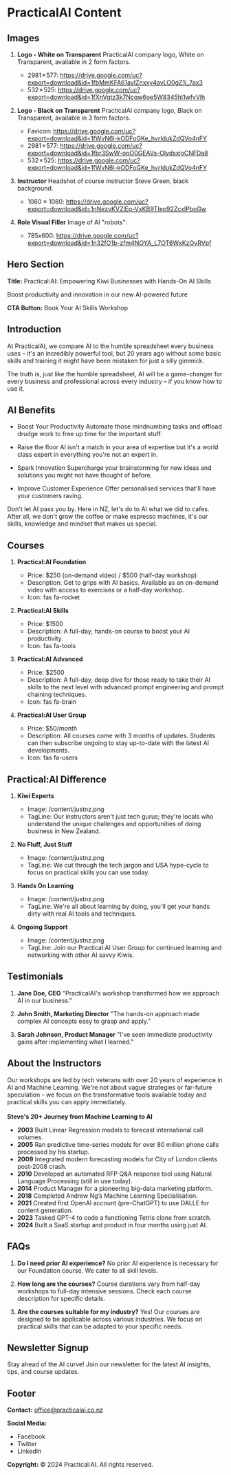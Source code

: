 # PracticalAI Content

## Images
1. **Logo - White on Transparent**
PracticalAI company logo, White on Transparent, available in 2 form factors.
   - 2981 × 577: https://drive.google.com/uc?export=download&id=1fbMmKFA61avIZnxxy4avLO0gZ1j_7ax3
   - 532 × 525: https://drive.google.com/uc?export=download&id=1fXnVqtz3k7Ncqw6oe5W8345hl1wfvVlh

1. **Logo - Black on Transparent**
PracticalAI company logo, Black on Transparent, available in 3 form factors.
   - Favicon: https://drive.google.com/uc?export=download&id=1fWvN6l-kODFoGKe_hvrIdukZdQVo4nFY
   - 2981 × 577: https://drive.google.com/uc?export=download&id=1fbr3SwW-opO0GEAVs-OlydsxjoCNFDa8
   - 532 × 525: https://drive.google.com/uc?export=download&id=1fWvN6l-kODFoGKe_hvrIdukZdQVo4nFY

1. **Instructor**
Headshot of course instructor Steve Green, black background.
   - 1080 × 1080: https://drive.google.com/uc?export=download&id=1nNezvKVZlEp-VxKB9TIep92ZcxlPboGw

1. **Role Visual Filler**
Image of AI "robots":
   - 785x600: https://drive.google.com/uc?export=download&id=1n32fO1b-zfm4NOYA_L7OT6WxKzOvRVpf

## Hero Section

**Title:** Practical:AI: Empowering Kiwi Businesses with Hands-On AI Skills

Boost productivity and innovation in our new AI-powered future

**CTA Button:** Book Your AI Skills Workshop

## Introduction

At PracticalAI, we compare AI to the humble spreadsheet every business uses – it's an incredibly powerful tool, but 20 years ago without some basic skills and training it might have been mistaken for just a silly gimmick. 

The truth is, just like the humble spreadsheet, AI will be a game-changer for every business and professional across every industry – if you know how to use it.

## AI Benefits

- Boost Your Productivity
  Automate those mindnumbing tasks and offload drudge work to free up time for the important stuff.

- Raise the floor
  AI isn't a match in your area of expertise but it's a world class expert in everything you're not an expert in.

- Spark Innovation
  Supercharge your brainstorming for new ideas and solutions you might not have thought of before.

- Improve Customer Experience
  Offer personalised services that'll have your customers raving.

Don't let AI pass you by. Here in NZ, let's do to AI what we did to cafes. After all, we don't grow the coffee or make espresso machines, it's our skills, knowledge and mindset that makes us special.

## Courses

1. **Practical:AI Foundation**
   - Price: $250 (on-demand video) / $500 (half-day workshop)
   - Description: Get to grips with AI basics. Available as an on-demand video with access to exercises or a half-day workshop.
   - Icon: fas fa-rocket

2. **Practical:AI Skills**
   - Price: $1500
   - Description: A full-day, hands-on course to boost your AI productivity.
   - Icon: fas fa-tools

3. **Practical:AI Advanced**
   - Price: $2500
   - Description: A full-day, deep dive for those ready to take their AI skills to the next level with advanced prompt engineering and prompt chaining techniques.
   - Icon: fas fa-brain

4. **Practical:AI User Group**
   - Price: $50/month
   - Description: All courses come with 3 months of updates. Students can then subscribe ongoing to stay up-to-date with the latest AI developments.
   - Icon: fas fa-users

## Practical:AI Difference

1. **Kiwi Experts**
   - Image: /content/justnz.png
   - TagLine: Our instructors aren't just tech gurus; they're locals who understand the unique challenges and opportunities of doing business in New Zealand.

2. **No Fluff, Just Stuff**
   - Image: /content/justnz.png
   - TagLine: We cut through the tech jargon and USA hype-cycle to focus on practical skills you can use today.

3. **Hands On Learning**
   - Image: /content/justnz.png
   - TagLine:  We're all about learning by doing, you'll get your hands dirty with real AI tools and techniques.

4. **Ongoing Support**
   - Image: /content/justnz.png
   - TagLine: Join our Practical:AI User Group for continued learning and networking with other AI savvy Kiwis.

## Testimonials

1. **Jane Doe, CEO**
   "PracticalAI's workshop transformed how we approach AI in our business."

2. **John Smith, Marketing Director**
   "The hands-on approach made complex AI concepts easy to grasp and apply."

3. **Sarah Johnson, Product Manager**
   "I've seen immediate productivity gains after implementing what I learned."

## About the Instructors

Our workshops are led by tech veterans with over 20 years of experience in AI and Machine Learning. We're not about vague strategies or far-future speculation - we focus on the transformative tools available today and practical skills you can apply immediately.  
  \
**Steve's 20+ Journey from Machine Learning to AI**
- **2003** Built Linear Regression models to forecast international call volumes.
- **2005** Ran predictive time-series models for over 80 million phone calls processed by his startup.
- **2009** Integrated modern forecasting models for City of London clients post-2008 crash.
- **2010** Developed an automated RFP Q&A response tool using Natural Language Processing (still in use today).
- **2014** Product Manager for a pioneering big-data marketing platform.
- **2018** Completed Andrew Ng’s Machine Learning Specialisation.
- **2021** Created first OpenAI account (pre-ChatGPT) to use DALLE for content generation.
- **2023** Tasked GPT-4 to code a functioning Tetris clone from scratch.
- **2024** Built a SaaS startup and product in four months using just AI.

## FAQs

1. **Do I need prior AI experience?**
   No prior AI experience is necessary for our Foundation course. We cater to all skill levels.

2. **How long are the courses?**
   Course durations vary from half-day workshops to full-day intensive sessions. Check each course description for specific details.

3. **Are the courses suitable for my industry?**
   Yes! Our courses are designed to be applicable across various industries. We focus on practical skills that can be adapted to your specific needs.

## Newsletter Signup

Stay ahead of the AI curve! Join our newsletter for the latest AI insights, tips, and course updates.

## Footer

**Contact:** office@practicalai.co.nz

**Social Media:**
- Facebook
- Twitter
- LinkedIn

**Copyright:** © 2024 Practical:AI. All rights reserved.
